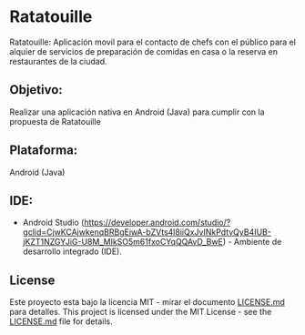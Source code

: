 # Ratatouille
Ratatouille: Aplicación movil para el contacto de chefs con el público para el alquier de servicios de preparación de comidas en casa o la reserva en restaurantes de la ciudad.

## Objetivo: 
Realizar una aplicación nativa en Android (Java) para cumplir con la propuesta de Ratatouille 

## Plataforma: 
Android (Java) 

## IDE: 
* Android Studio (https://developer.android.com/studio/?gclid=CjwKCAjwkenqBRBgEiwA-bZVts4l8iiQxJvINkPdtvQyB4IUB-jKZT1NZGYJiG-U8M_MIkSO5m61fxoCYqQQAvD_BwE) - Ambiente de desarrollo integrado (IDE).

## License
Este proyecto esta bajo la licencia MIT - mirar el documento [LICENSE.md](LICENSE.md) para detalles. 
This project is licensed under the MIT License - see the [LICENSE.md](LICENSE.md) file for details.

